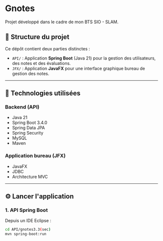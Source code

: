 # Gnotes

Projet développé dans le cadre de mon BTS SIO - SLAM.

## 📁 Structure du projet

Ce dépôt contient deux parties distinctes :

- `API/` : Application **Spring Boot** (Java 21) pour la gestion des utilisateurs, des notes et des évaluations.
- `JFX/` : Application **JavaFX** pour une interface graphique bureau de gestion des notes.

---

## 🔧 Technologies utilisées

### Backend (API)
- Java 21
- Spring Boot 3.4.0
- Spring Data JPA
- Spring Security
- MySQL
- Maven

### Application bureau (JFX)
- JavaFX
- JDBC
- Architecture MVC

---

## ⚙️ Lancer l'application

### 1. API Spring Boot

Depuis un IDE Eclipse :
```bash
cd API/gnotes3.3(sec)
mvn spring-boot:run
